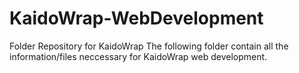 # KaidoWrap-WebDevelopment
Folder Repository for KaidoWrap
The following folder contain all the information/files neccessary for KaidoWrap web development. 
